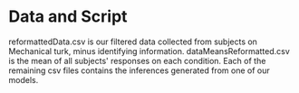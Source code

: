# Data and Script

reformattedData.csv is our filtered data collected from subjects on Mechanical turk, minus identifying information.
dataMeansReformatted.csv is the mean of all subjects' responses on each condition.
Each of the remaining csv files contains the inferences generated from one of our models.